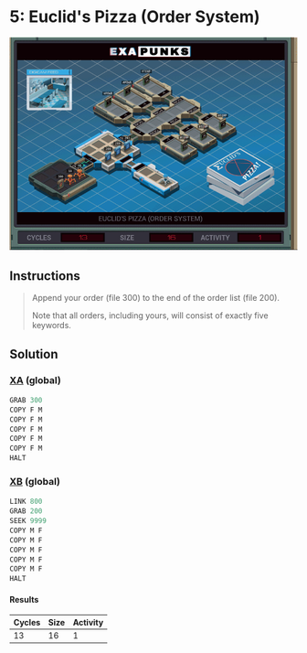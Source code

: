 # 5: Euclid's Pizza (Order System)

<div align="center"><img src="EXAPUNKS - Euclid's Pizza (13, 16, 1, 2022-12-10-20-00-34).gif" /></div>

## Instructions
> Append your order (file 300) to the end of the order list (file 200).
> 
> Note that all orders, including yours, will consist of exactly five keywords.

## Solution

### [XA](XA.exa) (global)
```asm
GRAB 300
COPY F M
COPY F M
COPY F M
COPY F M
COPY F M
HALT
```

### [XB](XB.exa) (global)
```asm
LINK 800
GRAB 200
SEEK 9999
COPY M F
COPY M F
COPY M F
COPY M F
COPY M F
HALT
```

#### Results
| Cycles | Size | Activity |
|--------|------|----------|
| 13     | 16   | 1        |
